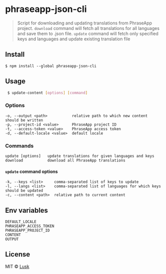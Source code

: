 # phraseapp-json-cli

> Script for downloading and updating translations from PhraseApp project.
  `download` command will fetch all translations for all languages and save them to .json file. 
  `update` command will fetch only specified keys and languages and update existing translation file  

## Install

```
$ npm install --global phraseapp-json-cli
```

## Usage

```sh
 $ update-content [options] [command] 
```

### Options

    -o, --output <path>           relative path to which new content should be written
    -p, --project-id <value>      PhraseApp project ID
    -t, --access-token <value>    PhraseApp access token
    -d, --default-locale <value>  default locale

### Commands

    update [options]   update translations for given languages and keys
    download           download all PhraseApp translations

#### `update` command options

    -k, --keys <list>     comma-separated list of keys to update
    -l, --langs <list>    comma-separated list of languages for which keys should be updated
    -c, --content <path>  relative path to current content


## Env variables 

	DEFAULT_LOCALE 
	PHRASEAPP_ACCESS_TOKEN
	PHRASEAPP_PROJECT_ID
	CONTENT
	OUTPUT

## License

MIT © [Lusk](https://lusk.io)
